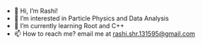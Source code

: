 - 👋 Hi, I’m Rashi!
- 👀 I’m interested in Particle Physics and Data Analysis
- 🌱 I’m currently learning Root and C++
- 📫 How to reach me? email me at rashi.shr.131595@gmail.com

<!---
Jazzzie95/Jazzzie95 is a ✨ special ✨ repository because its `README.md` (this file) appears on your GitHub profile.
You can click the Preview link to take a look at your changes.
--->
